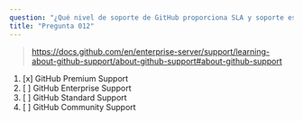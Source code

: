 ```yaml
---
question: "¿Qué nivel de soporte de GitHub proporciona SLA y soporte escrito en inglés 24/7?"
title: "Pregunta 012"
---
```


> https://docs.github.com/en/enterprise-server/support/learning-about-github-support/about-github-support#about-github-support
1. [x] GitHub Premium Support  
1. [ ] GitHub Enterprise Support  
1. [ ] GitHub Standard Support  
1. [ ] GitHub Community Support  
